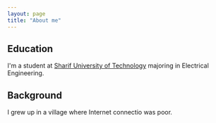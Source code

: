 ```yaml
---
layout: page
title: "About me"
---
```


## Education
I'm a student at [Sharif University of Technology](https://en.sharif.ir/) majoring in Electrical Engineering.



## Background
I grew up in a village where Internet connectio was poor.

